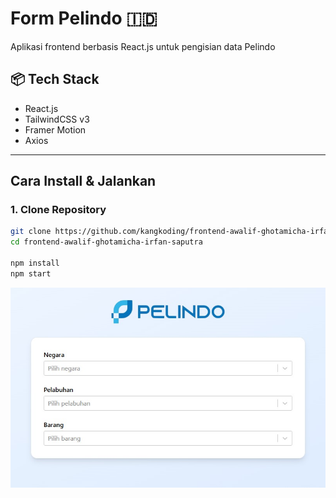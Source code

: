 # Form Pelindo 🇮🇩

Aplikasi frontend berbasis React.js untuk pengisian data Pelindo

## 📦 Tech Stack

- React.js
- TailwindCSS v3
- Framer Motion
- Axios

---

## Cara Install & Jalankan

### 1. Clone Repository

```bash
git clone https://github.com/kangkoding/frontend-awalif-ghotamicha-irfan-saputra.git
cd frontend-awalif-ghotamicha-irfan-saputra

npm install
npm start
```

![Preview](./preview.jpeg)
